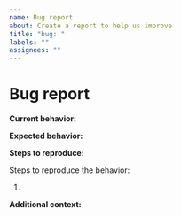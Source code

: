 ```yaml
---
name: Bug report
about: Create a report to help us improve
title: "bug: "
labels: ""
assignees: ""
---
```


# Bug report

**Current behavior:**

<!--
Describe how the bug manifests. Be specific.
-->

**Expected behavior:**

<!--
Describe what the behavior should be.
-->

**Steps to reproduce:**

<!--
Steps to reproduce the behavior:
1. Go to '...'
2. Click on '....'
3. See error
-->

Steps to reproduce the behavior:

1.

**Additional context:**

<!--
Add any other context about the problem here.
-->
